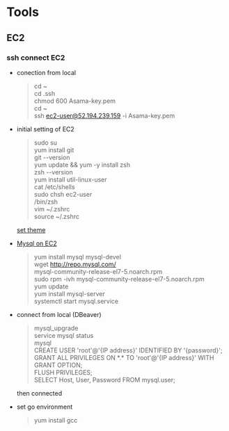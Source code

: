 # Tools

## EC2

### ssh connect EC2

- conection from local

  > cd ~  
cd .ssh  
chmod 600 Asama-key.pem  
cd ~  
ssh <a>ec2-user@52.194.239.159</a> -i Asama-key.pem  

- initial setting of EC2

  > sudo su  
yum install git  
git --version  
yum update && yum -y install zsh  
zsh --version  
yum install util-linux-user  
cat /etc/shells  
sudo chsh ec2-user  
/bin/zsh  
vim ~/.zshrc  
source ~/.zshrc

  [set theme](https://qiita.com/jesus_isao/items/f440d5980832f3628567)  

- [Mysql on EC2](https://www.linode.com/docs/databases/mysql/how-to-install-mysql-on-centos-7/)

  > yum install mysql mysql-devel  
wget <a>http://repo.mysql.com/</a>  
mysql-community-release-el7-5.noarch.rpm  
sudo rpm -ivh mysql-community-release-el7-5.noarch.rpm  
yum update  
yum install mysql-server  
systemctl start mysql.service  

- connect from local (DBeaver)

  > mysql_upgrade  
service mysql status  
mysql  
CREATE USER 'root'@'{IP address}' IDENTIFIED BY '{password}';  
GRANT ALL PRIVILEGES ON \*.* TO 'root'@'{IP address}' WITH GRANT OPTION;  
FLUSH PRIVILEGES;  
SELECT Host, User, Password FROM mysql.user;  

  then connected  

- set go environment

  > yum install gcc
